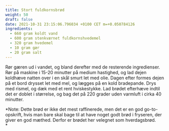 ```yaml
---
title: Stort fuldkornsbrød
weight: 50
draft: false
date: 2021-10-31 23:15:06.796034 +0100 CET m=+0.050784126
ingredients:
  - 660 gram koldt vand
  - 600 gram stenkværnet fuldkornshvedemel
  - 320 gram hvedemel
  - 10 gram gær
  - 20 gram salt
---
```




Rør gæren ud i vandet, og bland derefter med de resterende ingredienser.
Rør på maskine i 15-20 minutter på medium hastighed, og lad dejen
koldhæve natten over i en skål smurt let med olie. Dagen efter formes
dejen på et bord drysset let med mel, og lægges på en kold bradepande.
Drys med rismel, og dæk med et rent hviskestykke. Lad brødet efterhæve
indtil det er doblet i størrelse, og bag det på 220 grader uden varmluft
i cirka 40 minutter.

*Note: Dette brød er ikke det mest raffinerede, men det er en god
go-to-opskrift, hvis man bare skal bage til at have noget godt brød i
fryseren, der giver en god mæthed. Derfor er brødet her velegnet som
hverdagsbrød.\
*

